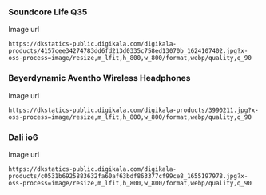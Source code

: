 ### Soundcore Life Q35
Image url
```
https://dkstatics-public.digikala.com/digikala-products/4157cee34274783dd6fd213d0335c758ed13070b_1624107402.jpg?x-oss-process=image/resize,m_lfit,h_800,w_800/format,webp/quality,q_90
```

### Beyerdynamic Aventho Wireless Headphones
Image url
```
https://dkstatics-public.digikala.com/digikala-products/3990211.jpg?x-oss-process=image/resize,m_lfit,h_800,w_800/format,webp/quality,q_90
```

### Dali io6
Image url
```
https://dkstatics-public.digikala.com/digikala-products/c0531b6925883632fa60af63bdf863377cf99ce8_1655197978.jpg?x-oss-process=image/resize,m_lfit,h_800,w_800/format,webp/quality,q_90
```